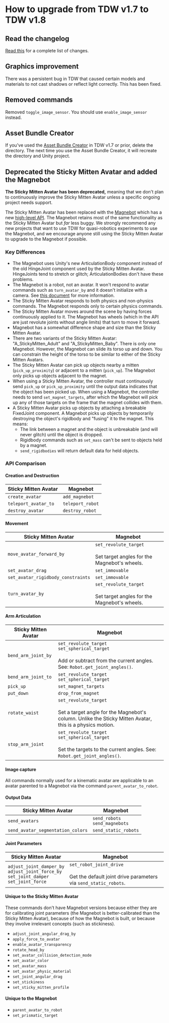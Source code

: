 # How to upgrade from TDW v1.7 to TDW v1.8

## Read the changelog

[Read this](Changelog.md) for a complete list of changes.

## Graphics improvement

There was a persistent bug in TDW that caused certain models and materials to not cast shadows or reflect light correctly. This has been fixed.

 ## Removed commands

Removed `toggle_image_sensor`. You should use `enable_image_sensor` instead.

## Asset Bundle Creator

If you've used the [Asset Bundle Creator](misc_frontend/add_local_object.md) in TDW v1.7 or prior, delete the directory. The next time you use the Asset Bundle Creator, it will recreate the directory and Unity project.

## Deprecated the Sticky Mitten Avatar and added the Magnebot

**The Sticky Mitten Avatar has been deprecated,** meaning that we don't plan to continuously improve the Sticky Mitten Avatar unless a specific ongoing project needs support.

The Sticky Mitten Avatar has been replaced with the [Magnebot](misc_frontend/robots.md) which has a new [high-level API](https://github.com/alters-mit/magnebot). The Magnebot retains most of the same functionality as the Sticky Mitten Avatar but *far* less buggy. We strongly recommend any new projects that want to use TDW for quasi-robotics experiments to use the Magnebot, and we encourage anyone still using the Sticky Mitten Avatar to upgrade to the Magnebot if possible. 

### Key Differences

- The Magnebot uses Unity's new ArticulationBody component instead of the old HingeJoint component used by the Sticky Mitten Avatar. HingeJoints tend to stretch or glitch; ArticulationBodies don't have these problems.
- The Magnebot is a robot, not an avatar. It won't respond to avatar commands such as `turn_avatar_by` and it doesn't initialize with a camera. See [this document](misc_frontend/robots.md) for more information.
- The Sticky Mitten Avatar responds to both physics and non-physics commands. The Magnebot responds only to certain physics commands.
- The Sticky Mitten Avatar moves around the scene by having forces continuously applied to it. The Magnebot has wheels (which in the API are just revolute joints without angle limits) that turn to move it forward.
- Magnebot has a somewhat difference shape and size than the Sticky Mitten Avatar.
- There are two variants of the Sticky Mitten Avatar: "A_StickyMitten_Adult" and "A_StickyMitten_Baby". There is only one Magnebot. However, the Magnebot can slide its torso up and down. You can constrain the height of the torso to be similar to either of the Sticky Mitten Avatars.
- The Sticky Mitten Avatar can pick up objects nearby a mitten (`pick_up_proximity`) or adjacent to a mitten (`pick_up`). The Magnebot only picks up objects adjacent to the magnet.
- When using a Sticky Mitten Avatar, the controller must continuously send `pick_up` or `pick_up_proximity` until the output data indicates that the object has been picked up. When using a Magnebot, the controller needs to send `set_magnet_targets`, after which the Magnebot will pick up any of those targets on the frame that the magnet collides with them.
- A Sticky Mitten Avatar picks up objects by attaching a breakable FixedJoint component. A Magnebot picks up objects by temporarily destroying the object's rigidbody and "fusing" it to the magnet. This means:
  - The link between a magnet and the object is unbreakable (and will never glitch) until the object is dropped.
  - Rigidbody commands such as `set_mass` can't be sent to objects held by a magnet.
  - `send_rigidbodies` will return default data for held objects.

### API Comparison

#### Creation and Destruction

| Sticky Mitten Avatar | Magnebot         |
| -------------------- | ---------------- |
| `create_avatar`      | `add_magnebot`   |
| `teleport_avatar_to` | `teleport_robot` |
| `destroy_avatar`     | `destroy_robot`  |

#### Movement

| Sticky Mitten Avatar               | Magnebot                                                     |
| ---------------------------------- | ------------------------------------------------------------ |
| `move_avatar_forward_by`           | `set_revolute_target`<br/><br/>Set target angles for the Magnebot's wheels. |
| `set_avatar_drag`                  | `set_immovable`                                              |
| `set_avatar_rigidbody_constraints` | `set_immovable`                                              |
| `turn_avatar_by`                   | `set_revolute_target`<br/><br/>Set target angles for the Magnebot's wheels. |

#### Arm Articulation

| Sticky Mitten Avatar | Magnebot                                                     |
| -------------------- | ------------------------------------------------------------ |
| `bend_arm_joint_by`  | `set_revolute_target`<br/>`set_spherical_target`<br/><br/>Add or subtract from the current angles. See: `Robot.get_joint_angles()`. |
| `bend_arm_joint_to`  | `set_revolute_target`<br/>`set_spherical_target`             |
| `pick_up`            | `set_magnet_targets`                                         |
| `put_down`           | `drop_from_magnet`                                           |
| `rotate_waist`       | `set_revolute_target`<br/><br/>Set a target angle for the Magnebot's column. Unlike the Sticky Mitten Avatar, this is a physics motion. |
| `stop_arm_joint`     | `set_revolute_target`<br/>`set_spherical_target`<br/><br/>Set the targets to the current angles. See: `Robot.get_joint_angles()`. |

#### Image capture

All commands normally used for a kinematic avatar are applicable to an avatar parented to a Magnebot via the command `parent_avatar_to_robot`.

#### Output Data

| Sticky Mitten Avatar              | Magnebot                           |
| --------------------------------- | ---------------------------------- |
| `send_avatars`                    | `send_robots`<br/>`send_magnebots` |
| `send_avatar_segmentation_colors` | `send_static_robots`               |

#### Joint Parameters

| Sticky Mitten Avatar                                         | Magnebot                                                     |
| ------------------------------------------------------------ | ------------------------------------------------------------ |
| `adjust_joint_damper_by`<br>`adjust_joint_force_by`<br>`set_joint_damper`<br>`set_joint_force` | `set_robot_joint_drive`<br><br>Get the default joint drive parameters via `send_static_robots`. |

#### Unique to the Sticky Mitten Avatar

These commands don't have Magnebot versions because either they are for calibrating joint parameters (the Magnebot is better-calibrated than the Sticky Mitten Avatar), because of how the Magnebot is built, or because they involve irrelevant concepts (such as stickiness).

- `adjust_joint_angular_drag_by`
- `apply_force_to_avatar` 
- `enable_avatar_transparency`
- `rotate_head_by` 
- `set_avatar_collision_detection_mode` 
- `set_avatar_color`
- `set_avatar_mass`
- `set_avatar_physic_material`
- `set_joint_angular_drag`
- `set_stickiness`
- `set_sticky_mitten_profile`

#### Unique to the Magnebot

- `parent_avatar_to_robot`
- `set_prismatic_target`